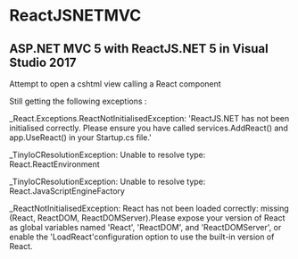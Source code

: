 # ReactJSNETMVC
## ASP.NET MVC 5 with ReactJS.NET 5 in Visual Studio 2017

Attempt to open a cshtml view calling a React component

Still getting the following exceptions :

_React.Exceptions.ReactNotInitialisedException: 'ReactJS.NET has not been initialised correctly. Please ensure you have called services.AddReact() and app.UseReact() in your Startup.cs file.'

_TinyIoCResolutionException: Unable to resolve type: React.ReactEnvironment

_TinyIoCResolutionException: Unable to resolve type: React.JavaScriptEngineFactory

_ReactNotInitialisedException: React has not been loaded correctly: missing (React, ReactDOM, ReactDOMServer).Please expose your version of React as global variables named 'React', 'ReactDOM', and 'ReactDOMServer', or enable the 'LoadReact'configuration option to use the built-in version of React.
